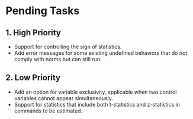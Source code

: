 # Pending Tasks

## 1. High Priority
- Support for controlling the sign of statistics.
- Add error messages for some existing undefined behaviors that do not comply with norms but can still run.

## 2. Low Priority
- Add an option for variable exclusivity, applicable when two control variables cannot appear simultaneously.
- Support for statistics that include both t-statistics and z-statistics in commands to be estimated.